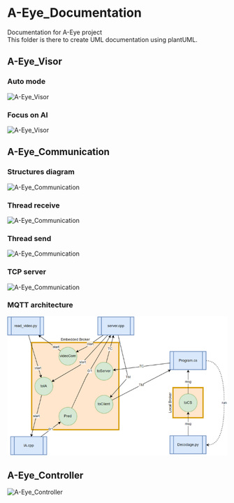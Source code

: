 # A-Eye_Documentation
Documentation for A-Eye project    
This folder is there to create UML documentation using plantUML.  

## A-Eye_Visor
### Auto mode
![A-Eye_Visor](./out/plantuml/A-Eye_Visor/Sequence_mode_auto.png)  
### Focus on AI 
![A-Eye_Visor](./out/plantuml/A-Eye_Visor/Sequence_IA.png)

## A-Eye_Communication
### Structures diagram
![A-Eye_Communication](./out/plantuml/A-Eye_Communication/Communication_structures.png)
### Thread receive
![A-Eye_Communication](./out/plantuml/A-Eye_Communication/thr_tcp_rcv.png)  
### Thread send
![A-Eye_Communication](./out/plantuml/A-Eye_Communication/thr_tcp_send.png)
### TCP server
![A-Eye_Communication](./out/plantuml/A-Eye_Communication/tcp_server.png)
### MQTT architecture  
![MQTT](./out/drawio/mqtt.png)  

## A-Eye_Controller
![A-Eye_Controller](./out/plantuml/A-Eye_Controller/A-Eye_Controller_sequence_diagram.png)
